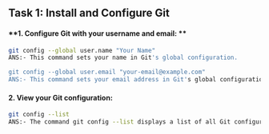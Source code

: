## **Task 1: Install and Configure Git**
#### **1. Configure Git with your username and email: **
```bash
git config --global user.name "Your Name"
ANS:- This command sets your name in Git's global configuration.

git config --global user.email "your-email@example.com"
ANS:- This command sets your email address in Git's global configuration. 
```

#### **2. View your Git configuration:**
```bash
git config --list
ANS:- The command git config --list displays a list of all Git configuration settings currently in effect, including user name, email, and other global, local, or system-level configurations.
```